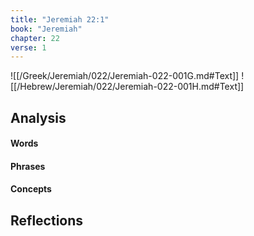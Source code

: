 ```yaml
---
title: "Jeremiah 22:1"
book: "Jeremiah"
chapter: 22
verse: 1
---
```

![[/Greek/Jeremiah/022/Jeremiah-022-001G.md#Text]]
![[/Hebrew/Jeremiah/022/Jeremiah-022-001H.md#Text]]

## Analysis

#### Words

#### Phrases

#### Concepts

## Reflections
